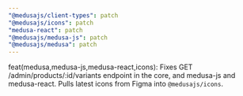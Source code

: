 ```yaml
---
"@medusajs/client-types": patch
"@medusajs/icons": patch
"medusa-react": patch
"@medusajs/medusa-js": patch
"@medusajs/medusa": patch
---
```


feat(medusa,medusa-js,medusa-react,icons): Fixes GET /admin/products/:id/variants endpoint in the core, and medusa-js and medusa-react. Pulls latest icons from Figma into `@medusajs/icons`.
